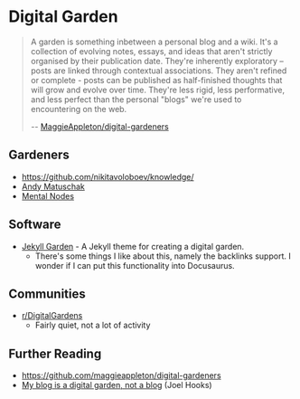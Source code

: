 ---
---
# Digital Garden

> A garden is something inbetween a personal blog and a wiki. It's a collection
> of evolving notes, essays, and ideas that aren't strictly organised by their
> publication date. They're inherently exploratory – posts are linked through
> contextual associations. They aren't refined or complete - posts can be
> published as half-finished thoughts that will grow and evolve over time. They're
> less rigid, less performative, and less perfect than the personal "blogs" we're
> used to encountering on the web.
>
> -- [MaggieAppleton/digital-gardeners](https://github.com/maggieappleton/digital-gardeners)

## Gardeners

* https://github.com/nikitavoloboev/knowledge/
* [Andy Matuschak](https://notes.andymatuschak.org/)
* [Mental Nodes](https://www.mentalnodes.com/a-gardening-guide-for-your-mind)

## Software

* [Jekyll Garden](https://github.com/Jekyll-Garden/jekyll-garden.github.io) - A
  Jekyll theme for creating a digital garden.
  * There's some things I like about this, namely the backlinks support. I
    wonder if I can put this functionality into Docusaurus.

## Communities

* [r/DigitalGardens](https://www.reddit.com/r/DigitalGardens/)
  * Fairly quiet, not a lot of activity

## Further Reading

* https://github.com/maggieappleton/digital-gardeners
* [My blog is a digital garden, not a
  blog](https://joelhooks.com/digital-garden) (Joel Hooks)
